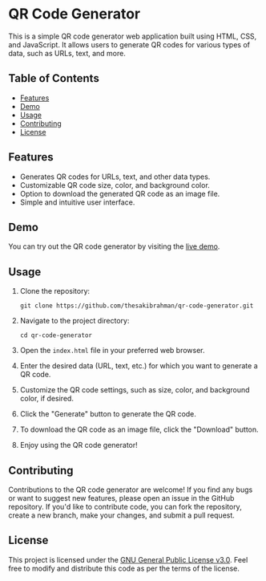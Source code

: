# QR Code Generator

This is a simple QR code generator web application built using HTML, CSS, and JavaScript. It allows users to generate QR codes for various types of data, such as URLs, text, and more.


## Table of Contents

- [Features](#features)
- [Demo](#demo)
- [Usage](#usage)
- [Contributing](#contributing)
- [License](#license)

## Features

- Generates QR codes for URLs, text, and other data types.
- Customizable QR code size, color, and background color.
- Option to download the generated QR code as an image file.
- Simple and intuitive user interface.

## Demo

You can try out the QR code generator by visiting the [live demo](https://sakib-qr-generator.vercel.app).

## Usage

1. Clone the repository:

   ```
   git clone https://github.com/thesakibrahman/qr-code-generator.git
   ```

2. Navigate to the project directory:

   ```
   cd qr-code-generator
   ```

3. Open the `index.html` file in your preferred web browser.

4. Enter the desired data (URL, text, etc.) for which you want to generate a QR code.

5. Customize the QR code settings, such as size, color, and background color, if desired.

6. Click the "Generate" button to generate the QR code.

7. To download the QR code as an image file, click the "Download" button.

8. Enjoy using the QR code generator!

## Contributing

Contributions to the QR code generator are welcome! If you find any bugs or want to suggest new features, please open an issue in the GitHub repository. If you'd like to contribute code, you can fork the repository, create a new branch, make your changes, and submit a pull request.

## License

This project is licensed under the [GNU General Public License v3.0](LICENSE). Feel free to modify and distribute this code as per the terms of the license.
